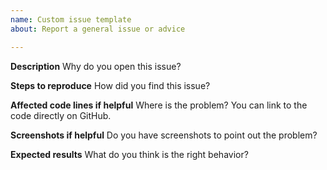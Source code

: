 ```yaml
---
name: Custom issue template
about: Report a general issue or advice

---
```


**Description**
Why do you open this issue?

**Steps to reproduce**
How did you find this issue?

**Affected code lines if helpful**
Where is the problem? You can link to the code directly on GitHub.

**Screenshots if helpful**
Do you have screenshots to point out the problem?

**Expected results**
What do you think is the right behavior?
